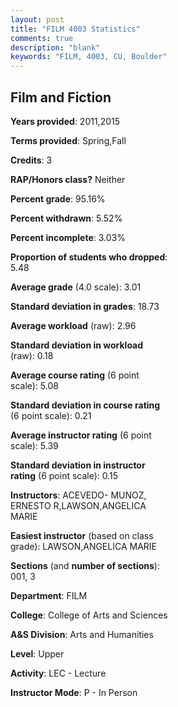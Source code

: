 ```yaml
---
layout: post
title: "FILM 4003 Statistics"
comments: true
description: "blank"
keywords: "FILM, 4003, CU, Boulder"
--- 
```

<head>
<script src="https://ajax.googleapis.com/ajax/libs/jquery/2.1.3/jquery.min.js"></script>
<script src="https://dl.dropboxusercontent.com/s/pc42nxpaw1ea4o9/highcharts.js?dl=0"></script>
<!-- <script src="../assets/js/highcharts.js"></script> -->
<style type="text/css">@font-face {
	font-family: "Bebas Neue";
	src: url(https://www.filehosting.org/file/details/544349/BebasNeue%20Regular.otf) format("opentype");
	}
	h1.Bebas { 
		font-family: "Bebas Neue", Verdana, Tahoma;
	}
</style>
</head>
<body>
	<div id="container" style="float: right; width: 45%; height: 88%; margin-left: 2.5%; margin-right: 2.5%;"></div>
	<script language="JavaScript">
		$(document).ready(function() {
		var chart = {type: 'column'};
		var title = {text: 'Grade Distribution'};
		var xAxis = {categories: ['A','B','C','D','F'],crosshair: true};
		var yAxis = {min: 0,title: {text: 'Percentage'}};
		var tooltip = {headerFormat: '<center><b><span style="font-size:20px">{point.key}</span></b></center>',
		               pointFormat: '<td style="padding:0"><b>{point.y:.1f}%</b></td>',
		               footerFormat: '</table>',shared: true,useHTML: true};
		var plotOptions = {column: {pointPadding: 0.0,borderWidth: 0}};  
		var credits = {enabled: false};var series= [{name: 'Percent',data: [37.88,37.88,15.15,7.58,1.52,]}];
		var json = {};
		json.chart = chart;
		json.title = title;
		json.tooltip = tooltip;
		json.xAxis = xAxis;
		json.yAxis = yAxis;  
		json.series = series;
		json.plotOptions = plotOptions;  
		json.credits = credits;
		$('#container').highcharts(json);
	});
	</script>
</body>
			   
## Film and Fiction

**Years provided**: 2011,2015

**Terms provided**: Spring,Fall

**Credits**: 3

**RAP/Honors class?** Neither

**Percent grade**: 95.16%

**Percent withdrawn**: 5.52%

**Percent incomplete**: 3.03%

**Proportion of students who dropped**: 5.48

**Average grade** (4.0 scale): 3.01

**Standard deviation in grades**: 18.73

**Average workload** (raw): 2.96

**Standard deviation in workload** (raw): 0.18

**Average course rating** (6 point scale): 5.08

**Standard deviation in course rating** (6 point scale): 0.21

**Average instructor rating** (6 point scale): 5.39

**Standard deviation in instructor rating** (6 point scale): 0.15

**Instructors**: ACEVEDO- MUNOZ, ERNESTO R,LAWSON,ANGELICA MARIE

**Easiest instructor** (based on class grade): LAWSON,ANGELICA MARIE

**Sections** (and **number of sections**): 001, 3

**Department**: FILM

**College**: College of Arts and Sciences

**A&S Division**: Arts and Humanities

**Level**: Upper

**Activity**: LEC - Lecture

**Instructor Mode**: P  - In Person